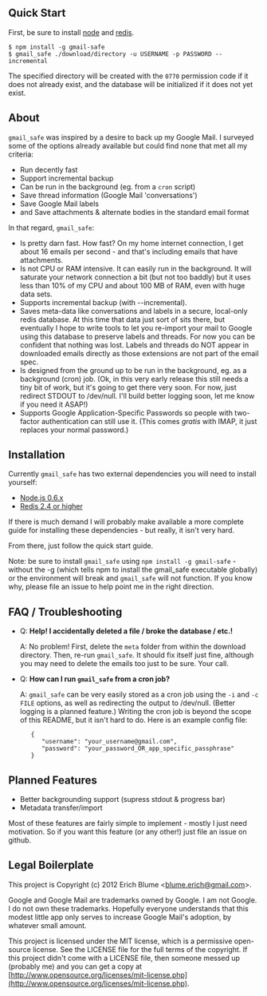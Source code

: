 Quick Start
-----------

First, be sure to install [node](http://nodejs.org/) and [redis](http://redis.io/download).

    $ npm install -g gmail-safe
    $ gmail_safe ./download/directory -u USERNAME -p PASSWORD --incremental

The specified directory will be created with the `0770` permission code if it does not already exist, and the database will be initialized if it does not yet exist.

About
-----

`gmail_safe` was inspired by a desire to back up my Google Mail. I surveyed some of the options already available but could find none that met all my criteria:

 - Run decently fast
 - Support incremental backup
 - Can be run in the background (eg. from a `cron` script)
 - Save thread information (Google Mail 'conversations')
 - Save Google Mail labels
 - and Save attachments & alternate bodies in the standard email format

In that regard, `gmail_safe`:

 - Is pretty darn fast. How fast? On my home internet connection, I get about 16 emails per second - and that's including emails that have attachments.
 - Is not CPU or RAM intensive. It can easily run in the background. It will saturate your network connection a bit (but not too baddly) but it uses less than 10% of my CPU and about 100 MB of RAM, even with huge data sets.
 - Supports incremental backup (with --incremental).
 - Saves meta-data like conversations and labels in a secure, local-only redis database. At this time that data just sort of sits there, but eventually I hope to write tools to let you re-import your mail to Google using this database to preserve labels and threads. For now you can be confident that nothing was lost. Labels and threads do NOT appear in downloaded emails directly as those extensions are not part of the email spec.
 - Is designed from the ground up to be run in the background, eg. as a background (cron) job. (Ok, in this very early release this still needs a tiny bit of work, but it's going to get there very soon. For now, just redirect STDOUT to /dev/null. I'll build better logging soon, let me know if you need it ASAP!)
 - Supports Google Application-Specific Passwords so people with two-factor authentication can still use it. (This comes *gratis* with IMAP, it just replaces your normal password.)

Installation
------------

Currently `gmail_safe` has two external dependencies you will need to install yourself:

 - [Node.js 0.6.x](http://nodejs.org/)
 - [Redis 2.4 or higher](http://redis.io/download)

If there is much demand I will probably make available a more complete guide for installing these dependencies - but really, it isn't very hard.

From there, just follow the quick start guide.

Note: be sure to install `gmail_safe` using `npm install -g gmail-safe` - without the -g (which tells npm to install the gmail_safe executable globally) or the environment will break and `gmail_safe` will not function. If you know why, please file an issue to help point me in the right direction.

FAQ / Troubleshooting
---------------------

- Q: **Help! I accidentally deleted a file / broke the database / etc.!**

  A: No problem! First, delete the `meta` folder from within the download
     directory. Then, re-run `gmail_safe`. It should fix itself just fine,
     although you may need to delete the emails too just to be sure. Your
     call.

- Q: **How can I run `gmail_safe` from a cron job?**

  A: `gmail_safe` can be very easily stored as a cron job using the `-i` and
     `-c FILE` options, as well as redirecting the output to /dev/null. (Better
     logging is a planned feature.) Writing the cron job is beyond the scope
     of this README, but it isn't hard to do. Here is an example config file:

         {
            "username": "your_username@gmail.com",
            "password": "your_password_OR_app_specific_passphrase"
         }

Planned Features
-----------------

 - Better backgrounding support (supress stdout & progress bar)
 - Metadata transfer/import

Most of these features are fairly simple to implement - mostly I just need motivation. So if you want this feature (or any other!) just file an issue on github.

Legal Boilerplate
-----------------

This project is Copyright (c) 2012 Erich Blume &lt;blume.erich@gmail.com&gt;.

Google and Google Mail are trademarks owned by Google. I am not Google. I do not own these trademarks. Hopefully everyone understands that this modest little app only serves to increase Google Mail's adoption, by whatever small amount.

This project is licensed under the MIT license, which is a permissive open-source license. See the LICENSE file for the full terms of the copyright. If this project didn't come with a LICENSE file, then someone messed up (probably me) and you can get a copy at [http://www.opensource.org/licenses/mit-license.php](http://www.opensource.org/licenses/mit-license.php).
